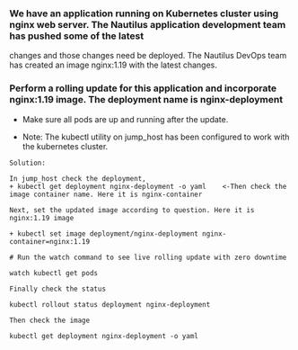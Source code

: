 ### We have an application running on Kubernetes cluster using nginx web server. The Nautilus application development team has pushed some of the latest
 changes and those changes need be deployed. The Nautilus DevOps team has created an image nginx:1.19 with the latest changes.

### Perform a rolling update for this application and incorporate nginx:1.19 image. The deployment name is nginx-deployment

+ Make sure all pods are up and running after the update.

+ Note: The kubectl utility on jump_host has been configured to work with the kubernetes cluster.


```
Solution:

In jump_host check the deployment, 
+ kubectl get deployment nginx-deployment -o yaml    <-Then check the image container name. Here it is nginx-container

Next, set the updated image according to question. Here it is nginx:1.19 image

+ kubectl set image deployment/nginx-deployment nginx-container=nginx:1.19

# Run the watch command to see live rolling update with zero downtime

watch kubectl get pods

Finally check the status

kubectl rollout status deployment nginx-deployment

Then check the image

kubectl get deployment nginx-deployment -o yaml

```


 

 





